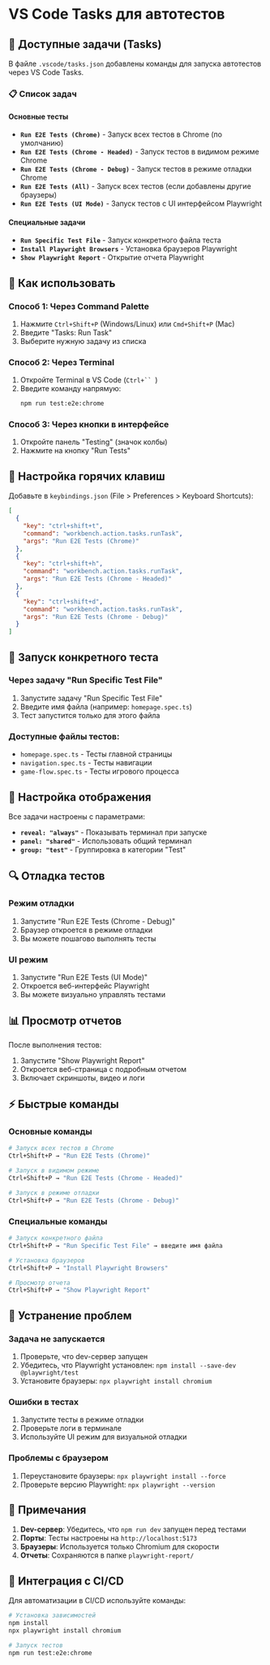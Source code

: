 # VS Code Tasks для автотестов

## 🚀 Доступные задачи (Tasks)

В файле `.vscode/tasks.json` добавлены команды для запуска автотестов через VS Code Tasks.

### 📋 Список задач

#### Основные тесты
- **`Run E2E Tests (Chrome)`** - Запуск всех тестов в Chrome (по умолчанию)
- **`Run E2E Tests (Chrome - Headed)`** - Запуск тестов в видимом режиме Chrome
- **`Run E2E Tests (Chrome - Debug)`** - Запуск тестов в режиме отладки Chrome
- **`Run E2E Tests (All)`** - Запуск всех тестов (если добавлены другие браузеры)
- **`Run E2E Tests (UI Mode)`** - Запуск тестов с UI интерфейсом Playwright

#### Специальные задачи
- **`Run Specific Test File`** - Запуск конкретного файла теста
- **`Install Playwright Browsers`** - Установка браузеров Playwright
- **`Show Playwright Report`** - Открытие отчета Playwright

## 🎯 Как использовать

### Способ 1: Через Command Palette
1. Нажмите `Ctrl+Shift+P` (Windows/Linux) или `Cmd+Shift+P` (Mac)
2. Введите "Tasks: Run Task"
3. Выберите нужную задачу из списка

### Способ 2: Через Terminal
1. Откройте Terminal в VS Code (`Ctrl+`` `)
2. Введите команду напрямую:
   ```bash
   npm run test:e2e:chrome
   ```

### Способ 3: Через кнопки в интерфейсе
1. Откройте панель "Testing" (значок колбы)
2. Нажмите на кнопку "Run Tests"

## 🔧 Настройка горячих клавиш

Добавьте в `keybindings.json` (File > Preferences > Keyboard Shortcuts):

```json
[
  {
    "key": "ctrl+shift+t",
    "command": "workbench.action.tasks.runTask",
    "args": "Run E2E Tests (Chrome)"
  },
  {
    "key": "ctrl+shift+h",
    "command": "workbench.action.tasks.runTask",
    "args": "Run E2E Tests (Chrome - Headed)"
  },
  {
    "key": "ctrl+shift+d",
    "command": "workbench.action.tasks.runTask",
    "args": "Run E2E Tests (Chrome - Debug)"
  }
]
```

## 📁 Запуск конкретного теста

### Через задачу "Run Specific Test File"
1. Запустите задачу "Run Specific Test File"
2. Введите имя файла (например: `homepage.spec.ts`)
3. Тест запустится только для этого файла

### Доступные файлы тестов:
- `homepage.spec.ts` - Тесты главной страницы
- `navigation.spec.ts` - Тесты навигации
- `game-flow.spec.ts` - Тесты игрового процесса

## 🎨 Настройка отображения

Все задачи настроены с параметрами:
- **`reveal: "always"`** - Показывать терминал при запуске
- **`panel: "shared"`** - Использовать общий терминал
- **`group: "test"`** - Группировка в категории "Test"

## 🔍 Отладка тестов

### Режим отладки
1. Запустите "Run E2E Tests (Chrome - Debug)"
2. Браузер откроется в режиме отладки
3. Вы можете пошагово выполнять тесты

### UI режим
1. Запустите "Run E2E Tests (UI Mode)"
2. Откроется веб-интерфейс Playwright
3. Вы можете визуально управлять тестами

## 📊 Просмотр отчетов

После выполнения тестов:
1. Запустите "Show Playwright Report"
2. Откроется веб-страница с подробным отчетом
3. Включает скриншоты, видео и логи

## ⚡ Быстрые команды

### Основные команды
```bash
# Запуск всех тестов в Chrome
Ctrl+Shift+P → "Run E2E Tests (Chrome)"

# Запуск в видимом режиме
Ctrl+Shift+P → "Run E2E Tests (Chrome - Headed)"

# Запуск в режиме отладки
Ctrl+Shift+P → "Run E2E Tests (Chrome - Debug)"
```

### Специальные команды
```bash
# Запуск конкретного файла
Ctrl+Shift+P → "Run Specific Test File" → введите имя файла

# Установка браузеров
Ctrl+Shift+P → "Install Playwright Browsers"

# Просмотр отчета
Ctrl+Shift+P → "Show Playwright Report"
```

## 🚨 Устранение проблем

### Задача не запускается
1. Проверьте, что dev-сервер запущен
2. Убедитесь, что Playwright установлен: `npm install --save-dev @playwright/test`
3. Установите браузеры: `npx playwright install chromium`

### Ошибки в тестах
1. Запустите тесты в режиме отладки
2. Проверьте логи в терминале
3. Используйте UI режим для визуальной отладки

### Проблемы с браузером
1. Переустановите браузеры: `npx playwright install --force`
2. Проверьте версию Playwright: `npx playwright --version`

## 📝 Примечания

1. **Dev-сервер**: Убедитесь, что `npm run dev` запущен перед тестами
2. **Порты**: Тесты настроены на `http://localhost:5173`
3. **Браузеры**: Используется только Chromium для скорости
4. **Отчеты**: Сохраняются в папке `playwright-report/`

## 🔄 Интеграция с CI/CD

Для автоматизации в CI/CD используйте команды:
```bash
# Установка зависимостей
npm install
npx playwright install chromium

# Запуск тестов
npm run test:e2e:chrome
``` 